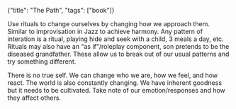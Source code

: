 {"title": "The Path", "tags": ["book"]}

Use rituals to change ourselves by changing how we approach them. Similar to improvisation in Jazz to achieve harmony.
Any pattern of interation is a ritual, playing hide and seek with a child, 3 meals a day, etc.
Rituals may also have an "as if"/roleplay component, son pretends to be the diseased grandfather.
These allow us to break out of our usual patterns and try something different.

There is no true self. We can change who we are, how we feel, and how react. The world is also constantly changing.
We have inherent goodness but it needs to be cultivated. Take note of our emotion/responses and how they affect others.

